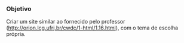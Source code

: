 ### Objetivo
Criar um site similar ao fornecido pelo professor (http://orion.lcg.ufrj.br/cwdc/1-html/1.16.html), com o tema de escolha própria.
